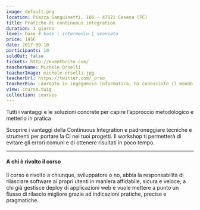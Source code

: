 ```yaml
---
image: default.png
location: Piazza Sanguinetti, 106 - 47521 Cesena (FC)
title: Pratiche di continuous integration
duration: 1 giorno
level: base # base | intermedio | avanzato
price: 145€
date: 2017-09-10
participants: 10
soldOut: false
tickets: http://eventbrite.com/
teacherName: Michele Orselli
teacherImage: michele-orselli.jpg
teacherUrl: https://twitter.com/_orso_
teacherBio: Laureato in ingegneria informatica, ha conosciuto il mondo del web all'università. <br> Da allora sviluppa applicazioni web utilizzando prodotti e tecnologie open source php-based come symfony, Zend framework, Drupal, eZ Publish.
view: course.twig
collection: courses
---
```


Tutti i vantaggi e le soluzioni concrete per capire l’approccio metodologico e metterlo in pratica

Scoprire i vantaggi della Continuous Integration e padroneggiare tecniche e strumenti per portare la CI nei tuoi progetti.
Il workshop ti permetterà di evitare gli errori comuni e di ottenere risultati in poco tempo.

---

#### A chi è rivolto il corso

Il corso è rivolto a chiunque, sviluppatore o no, abbia la responsabilità di rilasciare software ai propri utenti in maniera affidabile, sicura e veloce; a chi già gestisce deploy di applicazioni web e vuole mettere a punto un flusso di rilascio migliore grazie ad indicazioni pratiche, precise e pragmatiche.
